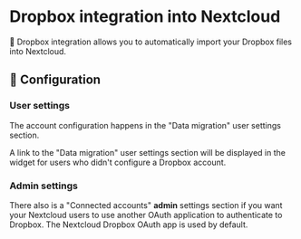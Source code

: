 # Dropbox integration into Nextcloud

🧊 Dropbox integration allows you to automatically import your Dropbox files into Nextcloud.

## 🔧 Configuration

### User settings

The account configuration happens in the "Data migration" user settings section.

A link to the "Data migration" user settings section will be displayed in the widget for users who didn't configure a Dropbox account.

### Admin settings

There also is a "Connected accounts" **admin** settings section if you want your Nextcloud users to use another OAuth application to authenticate to Dropbox. The Nextcloud Dropbox OAuth app is used by default.